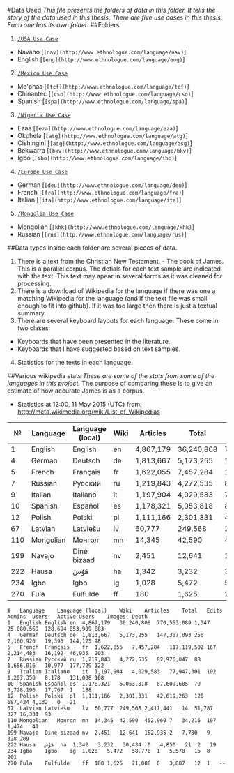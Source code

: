 #Data Used
_This file presents the folders of data in this folder. It tells the story of the data used in this thesis. There are five use cases in this thesis. Each one has its own folder._
##Folders

1. [`/USA Use Case`](/Publications/2015%20-%20Thesis/Data%20Used/1.%20USA%20Use%20Case)
 * Navaho [`[nav](http://www.ethnologue.com/language/nav)`]
 * English [`[eng](http://www.ethnologue.com/language/eng)`]
2. [`/Mexico Use Case`](/Publications/2015%20-%20Thesis/Data%20Used/2.%20Mexico%20Use%20Case)
 * Me'phaa [`[tcf](http://www.ethnologue.com/language/tcf)`]
 * Chinantec [`[cso](http://www.ethnologue.com/language/cso)`]
 * Spanish	[`[spa](http://www.ethnologue.com/language/spa)`]
3. [`/Nigeria Use Case`](/Publications/2015%20-%20Thesis/Data%20Used/3.%20Nigeria%20Use%20Case)
 * Ezaa [`[eza](http://www.ethnologue.com/language/eza)`]
 * Okphela [`[atg](http://www.ethnologue.com/language/atg)`]
 * Cishingini [`[asg](http://www.ethnologue.com/language/asg)`]
 * Bekwarra [`[bkv](http://www.ethnologue.com/language/bkv)`]
 * Igbo [`[ibo](http://www.ethnologue.com/language/ibo)`]
4. [`/Europe Use Case`](/Publications/2015%20-%20Thesis/Data%20Used/4.%20Europe%20Use%20Case)
 * German [`[deu](http://www.ethnologue.com/language/deu)`]
 * French [`[fra](http://www.ethnologue.com/language/fra)`]
 * Italian [`[ita](http://www.ethnologue.com/language/ita)`]
5. [`/Mongolia Use Case`](/Publications/2015%20-%20Thesis/Data%20Used/5.%20Mongolia%20Use%20Case)
 * Mongolian [`[khk](http://www.ethnologue.com/language/khk)`]
 * Russian [`[rus](http://www.ethnologue.com/language/rus)`]

##Data types
Inside each folder are several pieces of data.

1. There is a text from the Christian New Testament. - The book of James. This is a parallel corpus. The detials for each text sample are indicated with the text. This text may apear in several forms as it was cleaned for processing.
2. There is a download of Wikipedia for the language if there was one a matching Wikipedia for the language (and if the text file was small enough to fit into github). If it was too large then there is just a textual summary.
3. There are several keyboard layouts for each language. These come in two clases:
 * Keyboards that have been presented in the literature.
 * Keyboards that I have suggested based on text samples.
4. Statistics for the texts in each language.

##Various wikipedia stats
_These are some of the stats from some of the languages in this project._
The purpose of comparing these is to give an estimate of how accurate James is as a corpus.

* Statistics at 12:00, 11 May 2015 (UTC) from: http://meta.wikimedia.org/wiki/List_of_Wikipedias

№|Language|Language (local)|Wiki|Articles|Total|Edits|Admins|Users|Active Users|Images|Depth
---|---|---|---|---|---|---|---|---|---|---|---
1|English|English|en|4,867,179|36,240,808|770,553,089|1,347|25,080,569|128,694|853,909|883
4|German|Deutsch|de|1,813,667|5,173,255|147,307,093|250|2,160,926|19,395|144,125|98
5|French|Français|fr|1,622,055|7,457,284|117,119,502|167|2,214,483|16,192|46,935|203
7|Russian|Русский|ru|1,219,843|4,272,535|82,976,047|88|1,656,016|10,977|177,729|122
9|Italian|Italiano|it|1,197,904|4,029,583|77,947,301|102|1,207,350|8,178|131,008|108
10|Spanish|Español|es|1,178,321|5,053,818|87,609,605|79|3,728,196|17,767|1|188
12|Polish|Polski|pl|1,111,166|2,301,331|42,619,263|120|687,424|4,132|0|21
67|Latvian|Latviešu|lv|60,777|249,568|2,411,441|14|51,787|327|16,331|93
110|Mongolian|Монгол|mn|14,345|42,590|452,960|7|34,216|107|1,474|41
199|Navajo|Diné bizaad|nv|2,451|12,641|152,935|2|7,780|9|328|209
222|Hausa|هَوُسَ|ha|1,342|3,232|30,434|0|4,850|21|2|19
234|Igbo|Igbo|ig|1,028|5,472|58,770|1|5,578|15|8|201
270|Fula|Fulfulde|ff|180|1,625|21,088|0|3,887|12|1|--


```
№	Language	Language (local)	Wiki	Articles	Total	Edits	Admins	Users	Active Users	Images	Depth
1	English	English	en	4,867,179	36,240,808	770,553,089	1,347	25,080,569	128,694	853,909	883
4	German	Deutsch	de	1,813,667	5,173,255	147,307,093	250	2,160,926	19,395	144,125	98
5	French	Français	fr	1,622,055	7,457,284	117,119,502	167	2,214,483	16,192	46,935	203
7	Russian	Русский	ru	1,219,843	4,272,535	82,976,047	88	1,656,016	10,977	177,729	122
9	Italian	Italiano	it	1,197,904	4,029,583	77,947,301	102	1,207,350	8,178	131,008	108
10	Spanish	Español	es	1,178,321	5,053,818	87,609,605	79	3,728,196	17,767	1	188
12	Polish	Polski	pl	1,111,166	2,301,331	42,619,263	120	687,424	4,132	0	21
67	Latvian	Latviešu	lv	60,777	249,568	2,411,441	14	51,787	327	16,331	93
110	Mongolian	Монгол	mn	14,345	42,590	452,960	7	34,216	107	1,474	41
199	Navajo	Diné bizaad	nv	2,451	12,641	152,935	2	7,780	9	328	209
222	Hausa	هَوُسَ	ha	1,342	3,232	30,434	0	4,850	21	2	19
234	Igbo	Igbo	ig	1,028	5,472	58,770	1	5,578	15	8	201
270	Fula	Fulfulde	ff	180	1,625	21,088	0	3,887	12	1	--
```
